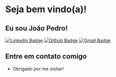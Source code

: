 <!--
**Pedro170/Pedro170** is a ✨ _special_ ✨ repository because its `README.md` (this file) appears on your GitHub profile.

Here are some ideas to get you started:

- 🔭 I’m currently working on ...
- 🌱 I’m currently learning ...
- 👯 I’m looking to collaborate on ...
- 🤔 I’m looking for help with ...
- 💬 Ask me about ...
 -   📫 How to reach me: ...
- 😄 Pronouns: ...
- ⚡ Fun fact: ...
-->

# Seja bem vindo(a)!
## Eu sou João Pedro!

[![Linkedin Badge](https://img.shields.io/badge/-LinkedIn-blue?style=flat-square&logo=Linkedin&logoColor=white&link=link_do_seu_perfil_no_linkedin)](https://www.linkedin.com/in/pedrosantos170/)
[![Github Badge](https://img.shields.io/badge/-Github-000?style=flat-square&logo=Github&logoColor=white&link=link_do_seu_perfil_no_github)](https://github.com/Pedro170)
[![Gmail Badge](https://img.shields.io/badge/-Gmail-c14438?style=flat-square&logo=Gmail&logoColor=white&link=mailto:seu_email)](Joaosilva8882.gmail.com)

## Entre em contato comigo
- Obrigado por me visitar!
